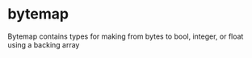# bytemap
Bytemap contains types for making from bytes to bool, integer, or float using a backing array

